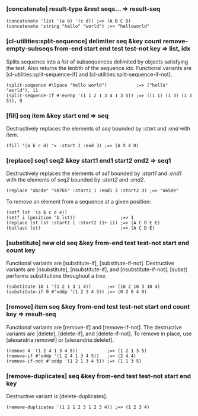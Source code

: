 ### [concatenate] result-type &rest seqs... => result-seq

~~~
(concatenate 'list '(a b) '(c d)) ;=> (A B C D)
(concatenate 'string "hello" "world") ;=> "helloworld"
~~~

### [cl-utilities:split-sequence] delimiter seq &key count remove-empty-subseqs from-end start end test test-not key => list, idx

Splits sequence into a *list* of subsequences delimited by
objects satisfying the test. Also returns the lenbth of the
sequence *idx*. Functional variants are
[cl-utilities:split-sequence-if] and [cl-utilities:split-sequence-if-not].

~~~
(split-sequence #\Space "hello world")           ;=> ("hello" "world"), 11
(split-sequence-if #'evenp '(1 1 2 1 3 4 1 3 5)) ;=> ((1 1) (1 3) (1 3 5)), 9
~~~

### [fill] seq item &key start end => seq

Destructively replaces the elements of *seq* bounded by
*:start* and *:end* with *item*.

~~~
(fill '(a b c d) 'x :start 1 :end 3) ;=> (A X X D)
~~~

### [replace] seq1 seq2 &key start1 end1 start2 end2 => seq1

Destructively replaces the elements of *se1* bounded by
*:start1* and *:end1* with the elements of *seq2* bounded by
*:start2* and *:end2*.

~~~
(replace "abcde" "98765" :start1 1 :end1 3 :start2 3) ;=> "a65de"
~~~

To remove an element from a sequence at a given position:

~~~
(setf lst '(a b c d e))
(setf i (position 'b lst))                 ;=> 1
(replace lst lst :start1 i :start2 (1+ i)) ;=> (A C D E E)
(butlast lst)                              ;=> (A C D E)
~~~

### [substitute] new old seq &key from-end test test-not start end count key

Functional variants are [substitute-if],
[substitute-if-not]. Destructive variants are [nsubstitute],
[nsubstitute-if], and [nsubstitute-if-not]. [subst] performs
substitutions throughout a *tree*.

~~~
(substitute 10 1 '(1 2 1 3 1 4))      ;=> (10 2 10 3 10 4)
(substitute-if 0 #'oddp '(1 2 3 4 5)) ;=> (0 2 0 4 0)
~~~

### [remove] item seq &key from-end test test-not start end count key => result-seq

Functional variants are [remove-if] and [remove-if-not]. The
destructive variants are [delete], [delete-if], and
[delete-if-not]. To remove in place, use
[alexandria:removef] or [alexandria:deletef].

~~~
(remove 4 '(1 2 4 1 3 4 5))           ;=> (1 2 1 3 5)
(remove-if #'oddp '(1 2 4 1 3 4 5))   ;=> (2 4 4)
(remove-if-not #'oddp '(1 2 1 3 4 5)) ;=> (1 1 3 5)
~~~

### [remove-duplicates] seq &key from-end test test-not start end key

Destructive variant is [delete-duplicates].

~~~
(remove-duplicates '(1 2 1 2 3 1 2 3 4)) ;=> (1 2 3 4)
~~~
